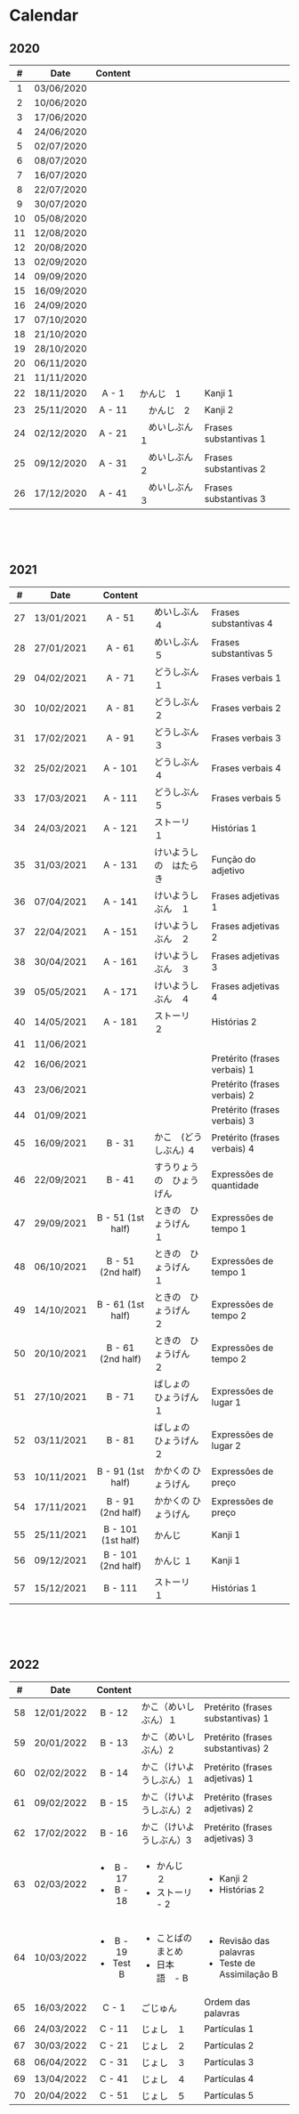# Calendar

## 2020

|  #  | Date       | Content  |       |   |
|:---:|:----------:|:--------:|:-----|:---|
|   1  | 03/06/2020 |  |  |
|   2  | 10/06/2020 |  |  |
|   3  | 17/06/2020 |  |  | 
|   4  | 24/06/2020 |  |  |
|   5  | 02/07/2020 |  |  |
|   6  | 08/07/2020 |  |  |
|   7  | 16/07/2020 |  |  |
|   8  | 22/07/2020 |  |  |
|   9  | 30/07/2020 |  |  |
|  10  | 05/08/2020 |  |  |
|  11  | 12/08/2020 |  |  |
|  12  | 20/08/2020 |  |  |
|  13  | 02/09/2020 |  |  |
|  14  | 09/09/2020 |  |  |
|  15  | 16/09/2020 |  |  |
|  16  | 24/09/2020 |  |  |
|  17  | 07/10/2020 |  |  |
|  18  | 21/10/2020 |  |  |
|  19  | 28/10/2020 |  |  |
|  20  | 06/11/2020 |  |  |
|  21  | 11/11/2020 |  |
|  22  | 18/11/2020 | A -  1   |かんじ　1 | Kanji 1 |
|  23  | 25/11/2020 | A - 11   |　かんじ　2 | Kanji 2 |
|  24  | 02/12/2020 | A - 21   |　めいしぶん　１ | Frases substantivas 1 |
|  25  | 09/12/2020 | A - 31   |　めいしぶん　２ | Frases substantivas 2 |
|  26  | 17/12/2020 | A - 41 |　めいしぶん　３ | Frases substantivas 3 |

<br><br><br>



## 2021

|  #  | Date       | Content |       |  |
|:---:|:----------:|:-------:|:-----|:---|
|  27  | 13/01/2021 | A - 51  | めいしぶん　４ | Frases substantivas 4 |
|  28  | 27/01/2021 | A - 61  | めいしぶん　５ | Frases substantivas 5 |
|  29  | 04/02/2021 | A - 71  | どうしぶん　１ | Frases verbais 1 |
|  30  | 10/02/2021 | A - 81  | どうしぶん　２ | Frases verbais 2 |
|  31  | 17/02/2021 | A - 91  | どうしぶん　３ | Frases verbais 3 |
|  32  | 25/02/2021 | A - 101 | どうしぶん　４ | Frases verbais 4 |
|  33  | 17/03/2021 | A - 111 | どうしぶん　５ | Frases verbais 5 |
|  34  | 24/03/2021 | A - 121 | ストーリ　１ | Histórias 1 |
|  35  | 31/03/2021 | A - 131 | けいようしの　はたらき | Função do adjetivo |
|  36  | 07/04/2021 | A - 141 | けいようしぶん　１ | Frases adjetivas 1 |
|  37  | 22/04/2021 | A - 151 | けいようしぶん　２ | Frases adjetivas 2 |
|  38  | 30/04/2021 | A - 161 | けいようしぶん　３ | Frases adjetivas 3 |
|  39  | 05/05/2021 | A - 171 | けいようしぶん　４ | Frases adjetivas 4 |
|  40  | 14/05/2021 | A - 181 | ストーリ　２ | Histórias 2 |
|  41  | 11/06/2021 |  |  |
|  42  | 16/06/2021 |  |  | Pretérito (frases verbais) 1 |
|  43  | 23/06/2021 |  |  | Pretérito (frases verbais) 2 |
|  44  | 01/09/2021 |  |  | Pretérito (frases verbais) 3 | 
|  45  | 16/09/2021 | B - 31 | かこ　(どうしぶん) ４ | Pretérito (frases verbais) 4 |
|  46  | 22/09/2021 | B - 41 | すうりょうの　ひょうげん | Expressões de quantidade |
|  47  | 29/09/2021 | B - 51 (1st half) | ときの　ひょうげん　１ | Expressões de tempo 1 |
|  48  | 06/10/2021 | B - 51 (2nd half) | ときの　ひょうげん　１ | Expressões de tempo 1 |
|  49  | 14/10/2021 | B - 61 (1st half) | ときの　ひょうげん　２ | Expressões de tempo 2 |
|  50  | 20/10/2021 | B - 61 (2nd half) | ときの　ひょうげん　２ | Expressões de tempo 2 |
|  51  | 27/10/2021 | B - 71 | ばしょの　ひょうげん　１ | Expressões de lugar 1 |
|  52  | 03/11/2021 | B - 81 | ばしょの　ひょうげん　２ | Expressões de lugar 2 |
|  53  | 10/11/2021 | B - 91 (1st half) | かかくの ひょうげん | Expressões de preço |
|  54  | 17/11/2021 | B - 91 (2nd half) | かかくの ひょうげん | Expressões de preço |
|  55  | 25/11/2021 | B - 101 (1st half) | かんじ | Kanji 1 |
|  56  | 09/12/2021 | B - 101 (2nd half) | かんじ １ | Kanji 1 |
|  57  | 15/12/2021 | B - 111 | ストーリ　１ | Histórias 1 |

<br><br><br>



## 2022

|  #  | Date       | Content |       | |
|:---:|:----------:|:-------:|:-----|:---|
| 58 | 12/01/2022 | B - 12 | かこ（めいしぶん）１ | Pretérito (frases substantivas) 1
| 59 | 20/01/2022 | B - 13 | かこ（めいしぶん）2 | Pretérito (frases substantivas) 2 |
| 60 | 02/02/2022 | B - 14 | かこ（けいようしぶん）１ | Pretérito (frases adjetivas) 1 |
| 61 | 09/02/2022 | B - 15 | かこ（けいようしぶん）2 | Pretérito (frases adjetivas) 2 |
| 62 | 17/02/2022 | B - 16 | かこ（けいようしぶん）3 | Pretérito (frases adjetivas) 3 |
| 63 | 02/03/2022 |<ul><li>B - 17</li><li>B - 18</li></ul> | <ul><li>かんじ　２</li><li>ストーリ - 2</li></ul> | <ul><li>Kanji 2</li><li>Histórias 2</li></ul> |
| 64 | 10/03/2022 |<ul><li>B - 19</li><li>Test B</li></ul> | <ul><li>ことばの まとめ</li><li>日本語　- B</li></ul>| <ul><li>Revisão das palavras</li><li>Teste de Assimilação B</li></ul> |
| 65 | 16/03/2022 | C - 1 | ごじゅん | Ordem das palavras |
| 66 | 24/03/2022 | C - 11 | じょし　１ | Partículas 1 |
| 67 | 30/03/2022 | C - 21 | じょし　２ | Partículas 2 |
| 68 | 06/04/2022 | C - 31 | じょし　３ | Partículas 3 |
| 69 | 13/04/2022 | C - 41 | じょし　４ | Partículas 4 |
| 70 | 20/04/2022 | C - 51 | じょし　５ | Partículas 5 |